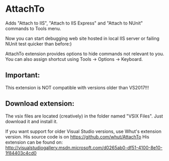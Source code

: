 AttachTo
========

Adds "Attach to IIS", "Attach to IIS Express" and "Attach to NUnit" commands to Tools menu.

Now you can start debugging web site hosted in local IIS server or failing NUnit test quicker than before:) 

AttachTo extension provides options to hide commands not relevant to you. You can also assign shortcut using Tools -> Options -> Keyboard.

## Important:
This extension is NOT compatible with versions older than VS2017!!!

## Download extension:
The vsix files are located (creatively) in the folder named "VSIX Files". Just download it and install it.

If you want support for older Visual Studio versions, use Whut's extension version.
His source code is on https://github.com/whut/AttachTo
His extension can be found on: http://visualstudiogallery.msdn.microsoft.com/d0265ab0-df51-4100-8e10-1f84403c4cd0
